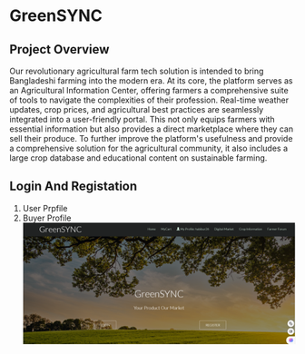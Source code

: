 # GreenSYNC

## Project Overview

Our revolutionary agricultural farm tech solution is intended to bring Bangladeshi farming into the modern era. At its core, the platform serves as an Agricultural Information Center, offering farmers a comprehensive suite of tools to navigate the complexities of their profession. Real-time weather updates, crop prices, and agricultural best practices are seamlessly integrated into a user-friendly portal. This not only equips farmers with essential information but also provides a direct marketplace where they can sell their produce. To further improve the platform's usefulness and provide a comprehensive solution for the agricultural community, it also includes a large crop database and educational content on sustainable farming.
## Login And Registation
  1. User Prpfile 
  2. Buyer Profile 
  ![](img/login.png)



    